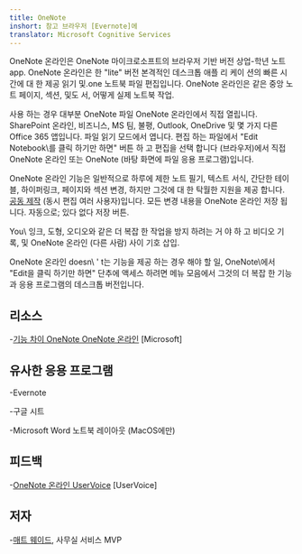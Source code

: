 ```yaml
---
title: OneNote
inshort: 참고 브라우저 [Evernote]에
translator: Microsoft Cognitive Services
---
```


OneNote 온라인은 OneNote 마이크로소프트의 브라우저 기반 버전
상업-학년 노트 app. OneNote 온라인은 한 \"lite\" 버전
본격적인 데스크톱 애플 리 케이 션의 빠른 시간에 대 한 제공
읽기 및.one 노트북 파일 편집입니다. OneNote 온라인은
같은 중앙 노트 페이지, 섹션, 및도 서,
어떻게 실제 노트북 작업.

사용 하는 경우 대부분 OneNote 파일 OneNote 온라인에서 직접 열립니다.
SharePoint 온라인, 비즈니스, MS 팀, 불평, Outlook, OneDrive 및
몇 가지 다른 Office 365 앱입니다. 파일 읽기 모드에서 엽니다. 편집 하는
파일에서 \"Edit Notebook\를 클릭 하기만 하면" 버튼 하 고 편집을 선택 합니다
(브라우저)에서 직접 OneNote 온라인 또는 OneNote (바탕 화면에 파일
응용 프로그램)입니다.

OneNote 온라인 기능은 일반적으로 하루에 제한
노트 필기, 텍스트 서식, 간단한 테이블, 하이퍼링크, 페이지와
섹션 변경, 하지만 그것에 대 한 탁월한 지원을 제공 합니다.
[공동 제작](http://icsh.pt/CoAuthoring) (동시 편집
여러 사용자)입니다. 모든 변경 내용을 OneNote 온라인 저장 됩니다.
자동으로; 있다 없다 저장 버튼.

You\ 잉크, 도형, 오디오와 같은 더 복잡 한 작업을 방지 하려는 거 야 하 고
비디오 기록, 및 OneNote 온라인 (다른 사람) 사이 기호 삽입.

OneNote 온라인 doesn\ ' t는 기능을 제공 하는 경우 해야 할 일,
OneNote\에서 \"Edit을 클릭 하기만 하면" 단추에 액세스 하려면 메뉴 모음에서
그것의 더 복잡 한 기능과 응용 프로그램의 데스크톱 버전입니다.

리소스
---------

-[기능 차이 OneNote OneNote
    온라인](https://support.office.com/en-us/article/Differences-between-using-a-notebook-in-the-browser-and-in-OneNote-a3d1fc13-ac74-456b-b391-b633a62aa83f)
    \[Microsoft\]

유사한 응용 프로그램
--------------------

-Evernote

-구글 시트

-Microsoft Word 노트북 레이아웃 (MacOS에만)

피드백
---------

-[OneNote 온라인 UserVoice](https://onenote.uservoice.com/forums/327183-onenote-online)
    \[UserVoice\]

저자
---------

-[매트 웨이드](https://www.linkedin.com/in/thatmattwade/), 사무실 서비스 MVP


